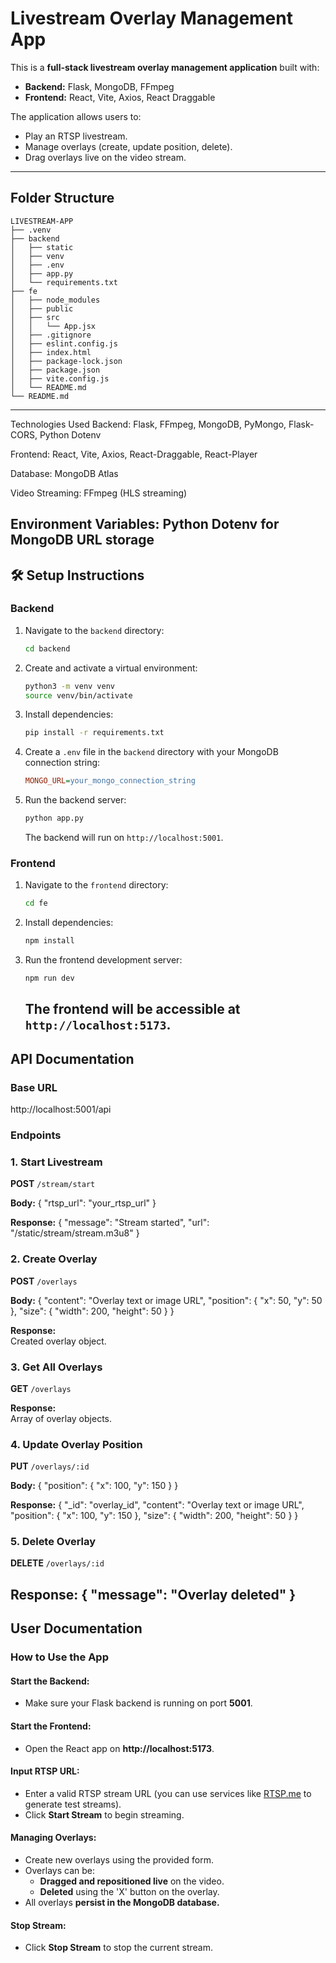 # Livestream Overlay Management App

This is a **full-stack livestream overlay management application** built with:
- **Backend:** Flask, MongoDB, FFmpeg
- **Frontend:** React, Vite, Axios, React Draggable

The application allows users to:
- Play an RTSP livestream.
- Manage overlays (create, update position, delete).
- Drag overlays live on the video stream.

---

## Folder Structure

```text
LIVESTREAM-APP
├── .venv
├── backend
│   ├── static
│   ├── venv
│   ├── .env
│   ├── app.py
│   └── requirements.txt
├── fe
│   ├── node_modules
│   ├── public
│   ├── src
│   │   └── App.jsx
│   ├── .gitignore
│   ├── eslint.config.js
│   ├── index.html
│   ├── package-lock.json
│   ├── package.json
│   ├── vite.config.js
│   └── README.md
└── README.md
```
---
Technologies Used
Backend: Flask, FFmpeg, MongoDB, PyMongo, Flask-CORS, Python Dotenv

Frontend: React, Vite, Axios, React-Draggable, React-Player

Database: MongoDB Atlas

Video Streaming: FFmpeg (HLS streaming)

Environment Variables: Python Dotenv for MongoDB URL storage
---

## 🛠️ Setup Instructions

### Backend
1.  Navigate to the `backend` directory:
    ```bash
    cd backend
    ```

2.  Create and activate a virtual environment:
    ```bash
    python3 -m venv venv
    source venv/bin/activate
    ```

3.  Install dependencies:
    ```bash
    pip install -r requirements.txt
    ```

4.  Create a `.env` file in the `backend` directory with your MongoDB connection string:
    ```ini
    MONGO_URL=your_mongo_connection_string
    ```

5.  Run the backend server:
    ```bash
    python app.py
    ```
    The backend will run on `http://localhost:5001`.

### Frontend
1.  Navigate to the `frontend` directory:
    ```bash
    cd fe
    ```

2.  Install dependencies:
    ```bash
    npm install
    ```

3.  Run the frontend development server:
    ```bash
    npm run dev
    ```
    The frontend will be accessible at `http://localhost:5173`.
    ---
## API Documentation

### Base URL
http://localhost:5001/api

### Endpoints

### 1. Start Livestream
**POST** `/stream/start`

**Body:**
{ "rtsp_url": "your_rtsp_url" }

**Response:**
{ "message": "Stream started", "url": "/static/stream/stream.m3u8" }

### 2. Create Overlay
**POST** `/overlays`

**Body:**
{ "content": "Overlay text or image URL", "position": { "x": 50, "y": 50 }, "size": { "width": 200, "height": 50 } }

**Response:**  
Created overlay object.


### 3. Get All Overlays
**GET** `/overlays`

**Response:**  
Array of overlay objects.


### 4. Update Overlay Position
**PUT** `/overlays/:id`

**Body:**
{ "position": { "x": 100, "y": 150 } }

**Response:**
{
  "_id": "overlay_id",
  "content": "Overlay text or image URL",
  "position": { "x": 100, "y": 150 },
  "size": { "width": 200, "height": 50 }
}


### 5. Delete Overlay
**DELETE** `/overlays/:id`

**Response:**
{ "message": "Overlay deleted" }
---
## User Documentation

### How to Use the App

#### Start the Backend:
- Make sure your Flask backend is running on port **5001**.

#### Start the Frontend:
- Open the React app on **http://localhost:5173**.

#### Input RTSP URL:
- Enter a valid RTSP stream URL (you can use services like [RTSP.me](https://rtsp.me/) to generate test streams).
- Click **Start Stream** to begin streaming.

#### Managing Overlays:
- Create new overlays using the provided form.
- Overlays can be:
  - **Dragged and repositioned live** on the video.
  - **Deleted** using the 'X' button on the overlay.
- All overlays **persist in the MongoDB database.**

#### Stop Stream:
- Click **Stop Stream** to stop the current stream.

